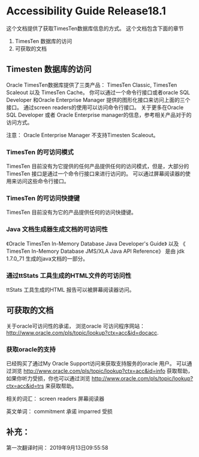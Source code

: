# Accessibility Guide Release18.1 


这个文档提供了获取TimesTen数据库信息的方式。 
这个文档包含下面的章节
1. TimesTen 数据库的访问
2. 可获取的文档

## Timesten 数据库的访问
Oracle TimesTen数据库提供了三类产品： TimesTen Classic, TimesTen Scaleout 以及 TimesTen Cache。 你可以通过一个命令行接口或者oracle SQL Developer 和Oracle Enterprise Manager 提供的图形化接口来访问上面的三个接口。 通过screen readers的使用可以访问命令行接口。 关于更多在Oracle SQL Developer 或者 Oracle Enterprise manager的信息，参考相关产品对于的访问方式。 

注意： Oracle Enterprise Manager 不支持Timesten Scaleout。 

### TimesTen 的可访问模式
TimesTen 目前没有为它提供的任何产品提供任何的访问模式，但是，大部分的TimesTen 接口是通过一个命令行接口来进行访问的。 可以通过屏幕阅读器的使用来访问这些命令行接口。 

### TimesTen 的可访问快捷键
TimesTen 目前没有为它的产品提供任何的访问快捷键。 

### Java 文档生成器生成文档的可访问性
《Oracle TimesTen In-Memory Database Java Developer's Guide》 以及 《 TimesTen
In-Memory Database JMS/XLA Java API Reference》 是由 jdk 1.7.0_71 生成的java文档的一部分。 
	
### 通过ttStats 工具生成的HTML文件的可访问性
ttStats 工具生成的HTML 报告可以被屏幕阅读器访问。 





## 可获取的文档
关于oracle可访问性的承诺， 浏览oracle 可访问程序网站： http://www.oracle.com/pls/topic/lookup?ctx=acc&id=docacc.

### 获取oracle的支持
已经购买了通过My Oracle Support访问来获取支持服务的oracle 用户。 可以通过浏览 http://www.oracle.com/pls/topic/lookup?ctx=acc&id=info 获取帮助，如果你听力受损，你也可以通过浏览 http://www.oracle.com/pls/topic/lookup?ctx=acc&id=trs 来获取帮助。 



相关的词汇：
screen readers 屏幕阅读器


英文单词：
commitment  承诺
imparred 受损



## 补充： 
第一次翻译时间： 2019年9月13日09:55:58
